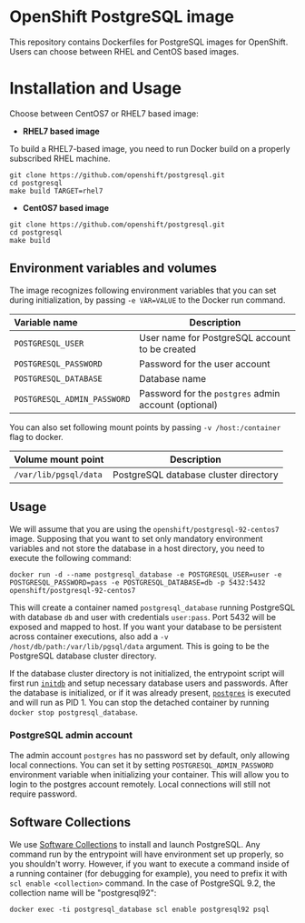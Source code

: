 # OpenShift PostgreSQL image

This repository contains Dockerfiles for PostgreSQL images for OpenShift. Users can choose between RHEL and CentOS based images.

# Installation and Usage
Choose between CentOS7 or RHEL7 based image:

*  **RHEL7 based image**

To build a RHEL7-based image, you need to run Docker build on a properly subscribed RHEL machine.

```console
git clone https://github.com/openshift/postgresql.git
cd postgresql
make build TARGET=rhel7
```

*  **CentOS7 based image**

```console
git clone https://github.com/openshift/postgresql.git
cd postgresql
make build
```

## Environment variables and volumes

The image recognizes following environment variables that you can set during initialization, by passing `-e VAR=VALUE` to the Docker run command.

|    Variable name             |    Description                                 |
| :--------------------------- | ---------------------------------------------- |
|  `POSTGRESQL_USER`           | User name for PostgreSQL account to be created |
|  `POSTGRESQL_PASSWORD`       | Password for the user account                  |
|  `POSTGRESQL_DATABASE`       | Database name                                  |
|  `POSTGRESQL_ADMIN_PASSWORD` | Password for the `postgres` admin account (optional)     |

You can also set following mount points by passing `-v /host:/container` flag to docker.

|  Volume mount point      | Description                           |
| :----------------------- | ------------------------------------- |
|  `/var/lib/pgsql/data`   | PostgreSQL database cluster directory |

## Usage

We will assume that you are using the `openshift/postgresql-92-centos7` image. Supposing that you want to set only mandatory environment variables and not store the database in a host directory, you need to execute the following command:

```console
docker run -d --name postgresql_database -e POSTGRESQL_USER=user -e POSTGRESQL_PASSWORD=pass -e POSTGRESQL_DATABASE=db -p 5432:5432 openshift/postgresql-92-centos7
```

This will create a container named `postgresql_database` running PostgreSQL with database `db` and user with credentials `user:pass`. Port 5432 will be exposed and mapped to host. If you want your database to be persistent across container executions, also add a `-v /host/db/path:/var/lib/pgsql/data` argument. This is going to be the PostgreSQL database cluster directory.

If the database cluster directory is not initialized, the entrypoint script will first run [`initdb`](http://www.postgresql.org/docs/9.2/static/app-initdb.html) and setup necessary database users and passwords. After the database is initialized, or if it was already present, [`postgres`](http://www.postgresql.org/docs/9.2/static/app-postgres.html) is executed and will run as PID 1. You can stop the detached container by running `docker stop postgresql_database`.

### PostgreSQL admin account
The admin account `postgres` has no password set by default, only allowing local connections.  You can set it by setting `POSTGRESQL_ADMIN_PASSWORD` environment variable when initializing your container. This will allow you to login to the postgres account remotely. Local connections will still not require password.

## Software Collections
We use [Software Collections](https://www.softwarecollections.org/) to install and launch PostgreSQL. Any command run by the entrypoint will have environment set up properly, so you shouldn't worry. However, if you want to execute a command inside of a running container (for debugging for example), you need to prefix it with `scl enable <collection>` command. In the case of PostgreSQL 9.2, the collection name will be "postgresql92":

```console
docker exec -ti postgresql_database scl enable postgresql92 psql
```
